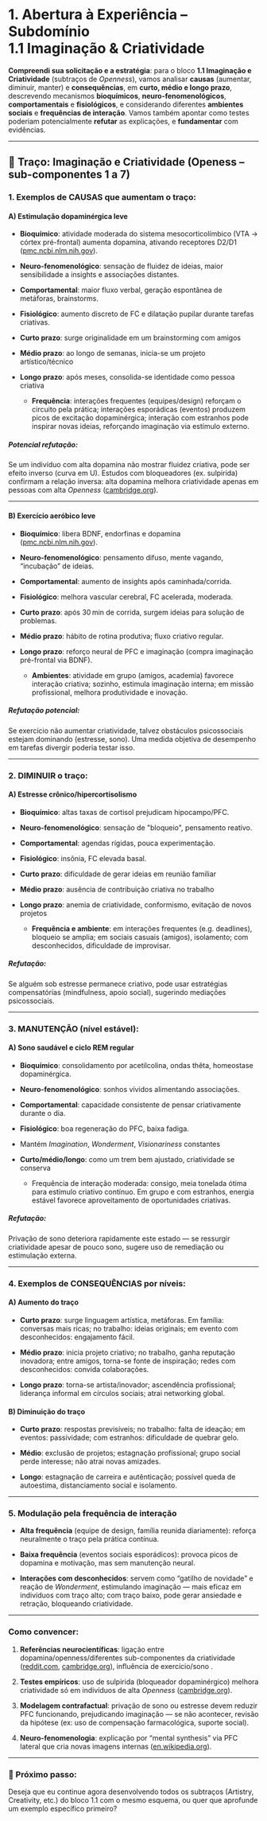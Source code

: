 # 1. Abertura à Experiência – Subdomínio 1.1 Imaginação & Criatividade
**Compreendi sua solicitação e a estratégia**: para o bloco **1.1 Imaginação e Criatividade** (subtraços de _Openness_), vamos analisar **causas** (aumentar, diminuir, manter) e **consequências**, em **curto, médio e longo prazo**, descrevendo mecanismos **bioquímicos**, **neuro-fenomenológicos**, **comportamentais** e **fisiológicos**, e considerando diferentes **ambientes sociais** e **frequências de interação**. Vamos também apontar como testes poderiam potencialmente **refutar** as explicações, e **fundamentar** com evidências.

---

## 🔹 Traço: Imaginação e Criatividade (Openess – sub-componentes 1 a 7)

### 1. Exemplos de **CAUSAS** que **aumentam** o traço:

#### A) **Estimulação dopaminérgica leve**

- **Bioquímico**: atividade moderada do sistema mesocorticolímbico (VTA → córtex pré-frontal) aumenta dopamina, ativando receptores D2/D1 ([pmc.ncbi.nlm.nih.gov](https://pmc.ncbi.nlm.nih.gov/articles/PMC10461810/?utm_source=chatgpt.com "The neurobiology of openness as a personality trait - PMC")).
    
- **Neuro-fenomenológico**: sensação de fluidez de ideias, maior sensibilidade a insights e associações distantes.
    
- **Comportamental**: maior fluxo verbal, geração espontânea de metáforas, brainstorms.
    
- **Fisiológico**: aumento discreto de FC e dilatação pupilar durante tarefas criativas.
    
- **Curto prazo**: surge originalidade em um brainstorming com amigos
    
- **Médio prazo**: ao longo de semanas, inicia-se um projeto artístico/técnico
    
- **Longo prazo**: após meses, consolida-se identidade como pessoa criativa
    
    - **Frequência**: interações frequentes (equipes/design) reforçam o circuito pela prática; interações esporádicas (eventos) produzem picos de excitação dopaminérgica; interação com estranhos pode inspirar novas ideias, reforçando imaginação via estímulo externo.
        

##### Potencial refutação:

Se um indivíduo com alta dopamina não mostrar fluidez criativa, pode ser efeito inverso (curva em U). Estudos com bloqueadores (ex. sulpirida) confirmam a relação inversa: alta dopamina melhora criatividade apenas em pessoas com alta _Openness_ ([cambridge.org](https://www.cambridge.org/core/journals/personality-neuroscience/article/openness-to-experience-predicts-dopamine-effects-on-divergent-thinking/C0D8633741D34A911059F22F115D5F41?utm_source=chatgpt.com "Openness to experience predicts dopamine effects on divergent ...")).

---

#### B) **Exercício aeróbico leve**

- **Bioquímico**: libera BDNF, endorfinas e dopamina ([pmc.ncbi.nlm.nih.gov](https://pmc.ncbi.nlm.nih.gov/articles/PMC4041074/?utm_source=chatgpt.com "Creativity, brain, and art: biological and neurological considerations")).
    
- **Neuro-fenomenológico**: pensamento difuso, mente vagando, “incubação” de ideias.
    
- **Comportamental**: aumento de insights após caminhada/corrida.
    
- **Fisiológico**: melhora vascular cerebral, FC acelerada, moderada.
    
- **Curto prazo**: após 30 min de corrida, surgem ideias para solução de problemas.
    
- **Médio prazo**: hábito de rotina produtiva; fluxo criativo regular.
    
- **Longo prazo**: reforço neural de PFC e imaginação (compra imaginação pré-frontal via BDNF).
    
    - **Ambientes**: atividade em grupo (amigos, academia) favorece interação criativa; sozinho, estimula imaginação interna; em missão profissional, melhora produtividade e inovação.
        

##### Refutação potencial:

Se exercício não aumentar criatividade, talvez obstáculos psicossociais estejam dominando (estresse, sono). Uma medida objetiva de desempenho em tarefas divergir poderia testar isso.

---

### 2. **DIMINUIR** o traço:

#### A) **Estresse crônico/hipercortisolismo**

- **Bioquímico**: altas taxas de cortisol prejudicam hipocampo/PFC.
    
- **Neuro-fenomenológico**: sensação de "bloqueio", pensamento reativo.
    
- **Comportamental**: agendas rígidas, pouca experimentação.
    
- **Fisiológico**: insônia, FC elevada basal.
    
- **Curto prazo**: dificuldade de gerar ideias em reunião familiar
    
- **Médio prazo**: ausência de contribuição criativa no trabalho
    
- **Longo prazo**: anemia de criatividade, conformismo, evitação de novos projetos
    
    - **Frequência e ambiente**: em interações frequentes (e.g. deadlines), bloqueio se amplia; em sociais casuais (amigos), isolamento; com desconhecidos, dificuldade de improvisar.
        

##### Refutação:

Se alguém sob estresse permanece criativo, pode usar estratégias compensatórias (mindfulness, apoio social), sugerindo mediações psicossociais.

---

### 3. **MANUTENÇÃO** (nível estável):

#### A) **Sono saudável e ciclo REM regular**

- **Bioquímico**: consolidamento por acetilcolina, ondas thêta, homeostase dopaminérgica.
    
- **Neuro-fenomenológico**: sonhos vívidos alimentando associações.
    
- **Comportamental**: capacidade consistente de pensar criativamente durante o dia.
    
- **Fisiológico**: boa regeneração do PFC, baixa fadiga.
    
- Mantém _Imagination_, _Wonderment_, _Visionariness_ constantes
    
- **Curto/médio/longo**: como um trem bem ajustado, criatividade se conserva
    
    - Frequência de interação moderada: consigo, meia tonelada ótima para estímulo criativo contínuo. Em grupo e com estranhos, energia estável favorece aproveitamento de oportunidades criativas.
        

##### Refutação:

Privação de sono deteriora rapidamente este estado — se ressurgir criatividade apesar de pouco sono, sugere uso de remediação ou estimulação externa.

---

### 4. Exemplos de **CONSEQUÊNCIAS** por níveis:

#### A) **Aumento do traço**

- **Curto prazo**: surge linguagem artística, metáforas. Em família: conversas mais ricas; no trabalho: ideias originais; em evento com desconhecidos: engajamento fácil.
    
- **Médio prazo**: inicia projeto criativo; no trabalho, ganha reputação inovadora; entre amigos, torna-se fonte de inspiração; redes com desconhecidos: convida colaborações.
    
- **Longo prazo**: torna-se artista/inovador; ascendência profissional; liderança informal em círculos sociais; atrai networking global.
    

#### B) **Diminuição do traço**

- **Curto prazo**: respostas previsíveis; no trabalho: falta de ideação; em eventos: passividade; com estranhos: dificuldade de quebrar gelo.
    
- **Médio**: exclusão de projetos; estagnação profissional; grupo social perde interesse; não atrai novas amizades.
    
- **Longo**: estagnação de carreira e autênticação; possível queda de autoestima, distanciamento social e isolamento.
    

---

### 5. **Modulação pela frequência de interação**

- **Alta frequência** (equipe de design, família reunida diariamente): reforça neuralmente o traço pela prática contínua.
    
- **Baixa frequência** (eventos sociais esporádicos): provoca picos de dopamina e motivação, mas sem manutenção neural.
    
- **Interações com desconhecidos**: servem como “gatilho de novidade” e reação de _Wonderment_, estimulando imaginação — mais eficaz em indivíduos com traço alto; com traço baixo, pode gerar ansiedade e retração, bloqueando criatividade.
    

---

### Como **convencer**:

1. **Referências neurocientíficas**: ligação entre dopamina/openness/diferentes sub-componentes da criatividade ([reddit.com](https://www.reddit.com/r/neuro/comments/11l2tz8/what_is_tge_neuroscience_of_imagination_and/?utm_source=chatgpt.com "What is tge neuroscience of imagination and creativity? - Reddit"), [cambridge.org](https://www.cambridge.org/core/journals/personality-neuroscience/article/openness-to-experience-predicts-dopamine-effects-on-divergent-thinking/C0D8633741D34A911059F22F115D5F41?utm_source=chatgpt.com "Openness to experience predicts dopamine effects on divergent ...")), influência de exercício/sono .
    
2. **Testes empíricos**: uso de sulpirida (bloqueador dopaminérgico) melhora criatividade só em indivíduos de alta _Openness_ ([cambridge.org](https://www.cambridge.org/core/journals/personality-neuroscience/article/openness-to-experience-predicts-dopamine-effects-on-divergent-thinking/C0D8633741D34A911059F22F115D5F41?utm_source=chatgpt.com "Openness to experience predicts dopamine effects on divergent ...")).
    
3. **Modelagem contrafactual**: privação de sono ou estresse devem reduzir PFC funcionando, prejudicando imaginação — se não acontecer, revisão da hipótese (ex: uso de compensação farmacológica, suporte social).
    
4. **Neuro-fenomenologia**: explicação por “mental synthesis” via PFC lateral que cria novas imagens internas ([en.wikipedia.org](https://en.wikipedia.org/wiki/Prefrontal_synthesis?utm_source=chatgpt.com "Prefrontal synthesis")).
    

---

### 🧭 Próximo passo:

Deseja que eu continue agora desenvolvendo todos os subtraços (Artistry, Creativity, etc.) do bloco 1.1 com o mesmo esquema, ou quer que aprofunde um exemplo específico primeiro?